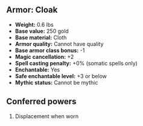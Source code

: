 ## Armor: Cloak
- **Weight:** 0.6 lbs
- **Base value:** 250 gold
- **Base material:** Cloth
- **Armor quality:** Cannot have quality
- **Base armor class bonus:** -1
- **Magic cancellation:** +2
- **Spell casting penalty:** +0% (somatic spells only)
- **Enchantable:** Yes
- **Safe enchantable level:** +3 or below
- **Mythic status:** Cannot be mythic
## Conferred powers
1. Displacement when worn
